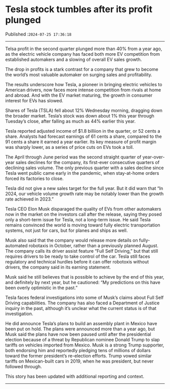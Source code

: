 # Tesla stock tumbles after its profit plunged

Published :`2024-07-25 17:36:18`

---

Telsa profit in the second quarter plunged more than 40% from a year ago, as the electric vehicle company has faced both more EV competition from established automakers and a slowing of overall EV sales growth.

The drop in profits is a stark contrast for a company that grew to become the world’s most valuable automaker on surging sales and profitability.

The results underscore how Tesla, a pioneer in bringing electric vehicles to American drivers, now faces more intense competition from rivals at home and abroad. And with the EV market maturing, the growth in consumer interest for EVs has slowed.

Shares of Tesla (TSLA) fell about 12% Wednesday morning, dragging down the broader market. Tesla’s stock was down about 1% this year through Tuesday’s close, after falling as much as 44% earlier this year.

Tesla reported adjusted income of $1.8 billiion in the quarter, or 52 cents a share. Analysts had forecast earnings of 61 cents a share, compared to the 91 cents a share it earned a year earlier. Its key measure of profit margin was sharply lower, as a series of price cuts on EVs took a toll.

The April through June period was the second straight quarter of year-over-year sales declines for the company, its first-ever consecutive quarters of declining sales volume. The only previous quarter with a sales decline since Tesla went public came early in the pandemic, when stay-at-home orders forced its factories to close.

Tesla did not give a new sales target for the full year. But it did warn that “In 2024, our vehicle volume growth rate may be notably lower than the growth rate achieved in 2023.”

Tesla CEO Elon Musk disparaged the quality of EVs from other automakers now in the market on the investors call after the release, saying they posed only a short-term issue for Tesla, not a long-term issue. He said Tesla remains convinced the world is moving toward fully electric transportation systems, not just for cars, but for planes and ships as well.

Musk also said that the company would release more details on fully-automated robotaxis in October, rather than a previously planned August. The company calls its driver assist feature “Full Self Driving,” but that still requires drivers to be ready to take control of the car. Tesla still faces regulatory and technical hurdles before it can offer robotoxis without drivers, the company said in its earning statement.

Musk said he still believes that is possible to achieve by the end of this year, and definitely by next year, but he cautioned: “My predictions on this have been overly optimistic in the past.”

Tesla faces federal investigations into some of Musk’s claims about Full Self Driving capabilities. The company has also faced a Department of Justice inquiry in the past, although it’s unclear what the current status is of that investigation.

He did announce Tesla’s plans to build an assembly plant in Mexico have been put on hold. The plans were announced more than a year ago, but Musk said the plans have now been paused until after the presidential election because of a threat by Republican nominee Donald Trump to slap tariffs on vehicles imported from Mexico. Musk is a strong Trump supporter, both endorsing him and reportedly pledging tens of millions of dollars toward the former president’s re-election efforts. Trump vowed similar tariffs on Mexican-built cars in 2019, when he was president, but never followed through.

This story has been updated with additional reporting and context.

---

